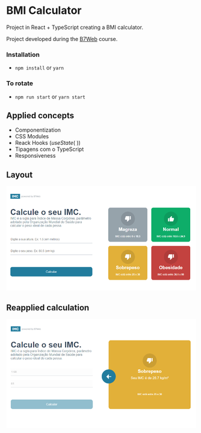 # BMI Calculator

Project in React + TypeScript creating a BMI calculator.

Project developed during the [B7Web](https://b7web.com.br) course.

### Installation
- `npm install` or `yarn`

### To rotate
- `npm run start` or `yarn start`

## Applied concepts
- Componentization
- CSS Modules
- Reack Hooks (_*useState*_( ))
- Tipagens com o TypeScript
- Responsiveness

## Layout

![Page layout](/src/assets/layout.png "Page layout")

## Reapplied calculation

![Reapplied calculation](/src/assets/calc_imc.png "Reapplied calculation")
